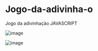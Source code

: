 # Jogo-da-adivinha-o
Jogo da adivinhação JAVASCRIPT


![image](https://user-images.githubusercontent.com/103382295/185717987-d20319bf-ceb4-43c1-a89e-811fd86e3c8b.png)


![image](https://user-images.githubusercontent.com/103382295/185718029-22cf140a-af8a-4ff9-b988-187e7366ac06.png)

